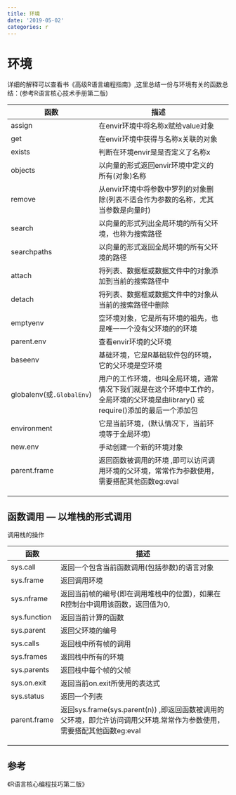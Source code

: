 ```yaml
---
title: 环境
date: '2019-05-02'
categories: r
---
```




# 环境

详细的解释可以查看书《高级R语言编程指南》,这里总结一份与环境有关的函数总结：(参考R语言核心技术手册第二版)

| 函数                      | 描述                                                         |      |
| ------------------------- | ------------------------------------------------------------ | ---- |
| assign                    | 在envir环境中将名称x赋给value对象                            |      |
| get                       | 在envir环境中获得与名称x关联的对象                           |      |
| exists                    | 判断在环境envir是是否定义了名称x                             |      |
| objects                   | 以向量的形式返回envir环境中定义的所有(对象)名称              |      |
| remove                    | 从envir环境中将参数中罗列的对象删除(列表不适合作为参数的名称，尤其当参数是向量时) |      |
| search                    | 以向量的形式列出全局环境的所有父环境，也称为搜索路径         |      |
| searchpaths               | 以向量的形式返回全局环境的所有父环境的路径                   |      |
| attach                    | 将列表、数据框或数据文件中的对象添加到当前的搜索路径中       |      |
| detach                    | 将列表、数据框或数据文件中的对象从当前的搜索路径中删除       |      |
| emptyenv                  | 空环境对象，它是所有环境的祖先，也是唯一一个没有父环境的的环境 |      |
| parent.env                | 查看envir环境的父环境                                        |      |
| baseenv                   | 基础环境，它是R基础软件包的环境，它的父环境是空环境          |      |
| globalenv(或`.GlobalEnv`) | 用户的工作环境，也叫全局环境，通常情况下我们就是在这个环境中工作的，全局环境的父环境是由library() 或require()添加的最后一个添加包 |      |
| environment               | 它是当前环境，(默认情况下，当前环境等于全局环境)             |      |
| new.env                   | 手动创建一个新的环境对象                                     |      |
| parent.frame              | 返回函数被调用的环境 ,即可以访问调用环境的父环境，常常作为参数使用，需要搭配其他函数eg:eval |      |
|                           |                                                              |      |
|                           |                                                              |      |
|                           |                                                              |      |





## 函数调用 — 以堆栈的形式调用

调用栈的操作

| 函数         | 描述                                                         |
| ------------ | ------------------------------------------------------------ |
| sys.call     | 返回一个包含当前函数调用(包括参数)的语言对象                 |
| sys.frame    | 返回调用环境                                                 |
| sys.nframe   | 返回当前帧的编号(即在调用堆栈中的位置)，如果在R控制台中调用该函数，返回值为0, |
| sys.function | 返回当前计算的函数                                           |
| sys.parent   | 返回父环境的编号                                             |
| sys.calls    | 返回栈中所有帧的调用                                         |
| sys.frames   | 返回栈中所有的环境                                           |
| sys.parents  | 返回栈中每个帧的父帧                                         |
| sys.on.exit  | 返回当前on.exit所使用的表达式                                |
| sys.status   | 返回一个列表                                                 |
| parent.frame | 返回sys.frame(sys.parent(n))  ,即返回函数被调用的父环境，即允许访问调用父环境.常常作为参数使用，需要搭配其他函数eg:eval |
|              |                                                              |
|              |                                                              |
|              |                                                              |





## 参考

《R语言核心编程技巧第二版》








